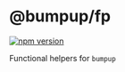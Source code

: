# @bumpup/fp
[![npm version](https://badge.fury.io/js/%40bumpup%2Ffp.svg)](https://badge.fury.io/js/%40bumpup%2Ffp)

Functional helpers for `bumpup`

